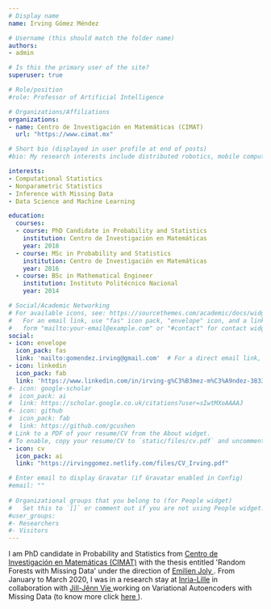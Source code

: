 ```yaml
---
# Display name
name: Irving Gómez Méndez

# Username (this should match the folder name)
authors:
- admin

# Is this the primary user of the site?
superuser: true

# Role/position
#role: Professor of Artificial Intelligence

# Organizations/Affiliations
organizations:
- name: Centro de Investigación en Matemáticas (CIMAT)
  url: "https://www.cimat.mx"

# Short bio (displayed in user profile at end of posts)
#bio: My research interests include distributed robotics, mobile computing and programmable matter.

interests:
- Computational Statistics
- Nonparametric Statistics
- Inference with Missing Data
- Data Science and Machine Learning

education:
  courses:
  - course: PhD Candidate in Probability and Statistics
    institution: Centro de Investigación en Matemáticas
    year: 2018
  - course: MSc in Probability and Statistics
    institution: Centro de Investigación en Matemáticas
    year: 2016
  - course: BSc in Mathematical Engineer
    institution: Instituto Politécnico Nacional
    year: 2014

# Social/Academic Networking
# For available icons, see: https://sourcethemes.com/academic/docs/widgets/#icons
#   For an email link, use "fas" icon pack, "envelope" icon, and a link in the
#   form "mailto:your-email@example.com" or "#contact" for contact widget.
social:
- icon: envelope
  icon_pack: fas
  link: 'mailto:gomendez.irving@gmail.com'  # For a direct email link, use "mailto:test@example.org".
- icon: linkedin
  icon_pack: fab
  link: 'https://www.linkedin.com/in/irving-g%C3%B3mez-m%C3%A9ndez-3833b711a/'
#- icon: google-scholar
#  icon_pack: ai
#  link: https://scholar.google.co.uk/citations?user=sIwtMXoAAAAJ
#- icon: github
#  icon_pack: fab
#  link: https://github.com/gcushen
# Link to a PDF of your resume/CV from the About widget.
# To enable, copy your resume/CV to `static/files/cv.pdf` and uncomment the lines below.  
- icon: cv
  icon_pack: ai
  link: "https://irvinggomez.netlify.com/files/CV_Irving.pdf"

# Enter email to display Gravatar (if Gravatar enabled in Config)
#email: ""
  
# Organizational groups that you belong to (for People widget)
#   Set this to `[]` or comment out if you are not using People widget.  
#user_groups:
#- Researchers
#- Visitors
---
```


I am PhD candidate in Probability and Statistics from <a href="https://www.cimat.mx" target="_blank"> Centro de Investigación en Matemáticas (CIMAT)</a> with the thesis entitled 'Random Forests with Missing Data' under the direction of <a href="https://www.cimat.mx/es/emilien-joly" target="_blank"> Emilien Joly </a>.
From January to March 2020, I was in a research stay at <a href="https://www.inria.fr/centre/lille" target="_blank"> Inria-Lille</a> in collaboration with <a href="https://jilljenn.github.io/" target="_blank"> Jill-Jênn Vie </a> 
working on Variational Autoencoders with Missing Data (to know more click <a href="https://irvinggomez.netlify.app/project/vaes/" target="_blank"> here </a>).






